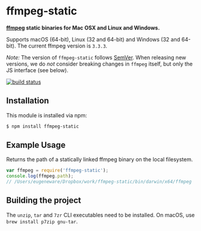 # ffmpeg-static

**[ffmpeg](https://ffmpeg.org) static binaries for Mac OSX and Linux and Windows.**

Supports macOS (64-bit), Linux (32 and 64-bit) and Windows (32 and 64-bit). The current ffmpeg version is `3.3.3`.

*Note:* The version of `ffmpeg-static` follows [SemVer](http://semver.org). When releasing new versions, we do *not* consider breaking changes in `ffmpeg` itself, but only the JS interface (see below).

[![build status](https://secure.travis-ci.org/eugeneware/ffmpeg-static.png)](http://travis-ci.org/eugeneware/ffmpeg-static)

## Installation

This module is installed via npm:

``` bash
$ npm install ffmpeg-static
```

## Example Usage

Returns the path of a statically linked ffmpeg binary on the local filesystem.

``` js
var ffmpeg = require('ffmpeg-static');
console.log(ffmpeg.path);
// /Users/eugeneware/Dropbox/work/ffmpeg-static/bin/darwin/x64/ffmpeg
```

## Building the project

The `unzip`, `tar` and `7zr` CLI executables need to be installed. On macOS, use `brew install p7zip gnu-tar`.